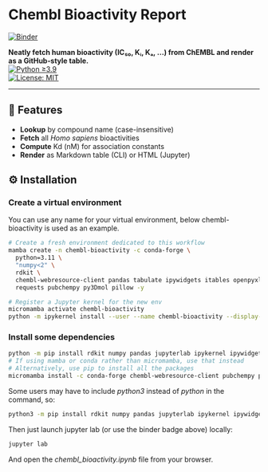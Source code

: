 # Chembl Bioactivity Report


[![Binder](https://mybinder.org/badge_logo.svg)](https://mybinder.org/v2/gh/Epineph/chembl-bioactivity-report/HEAD?urlpath=voila/render/chembl_bioactivity.ipynb)


<!-- H1 title; two spaces at end ⇒ hard line break for subtitle -->

**Neatly fetch human bioactivity (IC₅₀, Kᵢ, Kₐ, …) from ChEMBL and render as a
GitHub‐style table.**\
[![Python ≥3.9](https://img.shields.io/badge/python-3.9%2B-blue)](https://www.python.org/)\
[![License: MIT](https://img.shields.io/badge/license-MIT-green)](LICENSE)

______________________________________________________________________

## 🚀 Features

- **Lookup** by compound name (case-insensitive)
- **Fetch** all *Homo sapiens* bioactivities
- **Compute** Kd (nM) for association constants
- **Render** as Markdown table (CLI) or HTML (Jupyter)

## ⚙️ Installation
 
### Create a virtual environment

You can use any name for your virtual environment, below chembl-bioactivity is used as an example.

```bash
# Create a fresh environment dedicated to this workflow
mamba create -n chembl-bioactivity -c conda-forge \
  python=3.11 \
  "numpy<2" \
  rdkit \
  chembl-webresource-client pandas tabulate ipywidgets itables openpyxl \
  requests pubchempy py3Dmol pillow -y

# Register a Jupyter kernel for the new env
micromamba activate chembl-bioactivity
python -m ipykernel install --user --name chembl-bioactivity --display-name "Python (chembl-bioactivity)"

```

### Install some dependencies

```bash
python -m pip install rdkit numpy pandas jupyterlab ipykernel ipywidgets itables pillow openpyxl voila
# If using mamba or conda rather than micromamba, use that instead
# Alternatively, use pip to install all the packages
micromamba install -c conda-forge chembl-webresource-client pubchempy py3Dmol tabulate

```

Some users may have to include *python3* instead of *python* in the command, so:


```bash
python3 -m pip install rdkit numpy pandas jupyterlab ipykernel ipywidgets itables pillow openpyxl voila chembl-webresource-client pubchempy py3Dmol tabulate
```

Then just launch jupyter lab (or use the binder badge above) locally:

```bash
jupyter lab
```

And open the *chembl_bioactivity.ipynb* file from your browser.